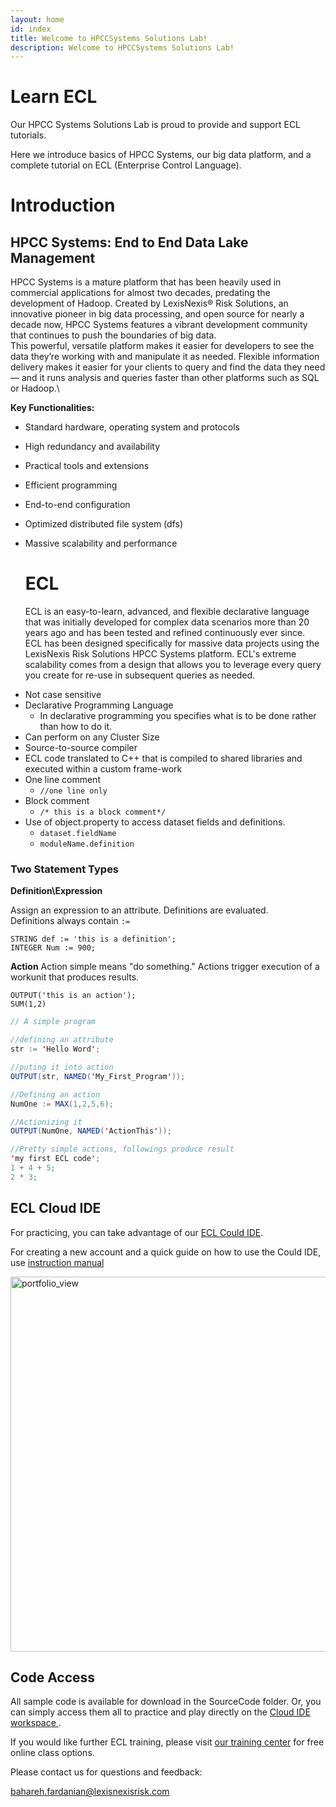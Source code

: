 ```yaml
---
layout: home
id: index
title: Welcome to HPCCSystems Solutions Lab!
description: Welcome to HPCCSystems Solutions Lab!
---
```


# Learn ECL

Our HPCC Systems Solutions Lab is proud to provide and support ECL tutorials.

Here we introduce basics of HPCC Systems, our big data platform, and a complete tutorial on ECL (Enterprise Control Language).

# Introduction

## HPCC Systems: End to End Data Lake Management

HPCC Systems is a mature platform that has been heavily used in commercial applications for almost two decades, predating the development of Hadoop. Created by LexisNexis® Risk Solutions, an innovative pioneer in big data processing, and open source for nearly a decade now, HPCC Systems features a vibrant development community that continues to push the boundaries of big data.\
This powerful, versatile platform makes it easier for developers to see the data they’re working with and manipulate it as needed. Flexible information delivery makes it easier for your clients to query and find the data they need — and it runs analysis and queries faster than other platforms such as SQL or Hadoop.\

**Key Functionalities:**

- Standard hardware, operating system and protocols
- High redundancy and availability
- Practical tools and extensions
- Efficient programming
- End-to-end configuration
- Optimized distributed file system (dfs)
- Massive scalability and performance

  # ECL

  ECL is an easy-to-learn, advanced, and flexible declarative language that was initially developed for complex data scenarios more than 20 years ago and has been tested and refined continuously ever since.\
  ECL has been designed specifically for massive data projects using the LexisNexis Risk Solutions HPCC Systems platform. ECL's extreme scalability comes from a design that allows you to leverage every query you create for re-use in subsequent queries as needed.

* Not case sensitive
* Declarative Programming Language
  - In declarative programming you specifies what is to be done rather than how to do it.
* Can perform on any Cluster Size
* Source-to-source compiler
* ECL code translated to C++ that is compiled to shared libraries and executed within a custom frame-work
* One line comment
  - `//one line only`
* Block comment
  - `/* this is a block comment*/`
* Use of object.property to access dataset fields and definitions.
  - `dataset.fieldName`
  - `moduleName.definition`

### Two Statement Types

**Definition\Expression**

Assign an expression to an attribute. Definitions are evaluated.\
Definitions always contain `:=`

`STRING def := 'this is a definition';`\
`INTEGER Num := 900;`

**Action**
Action simple means "do something." Actions trigger execution of a workunit that produces
results.

`OUTPUT('this is an action');`\
`SUM(1,2)`

```java
// A simple program

//defining an attribute
str := 'Hello Word';

//puting it into action
OUTPUT(str, NAMED('My_First_Program'));

//Defining an action
NumOne := MAX(1,2,5,6);

//Actionizing it
OUTPUT(NumOne, NAMED('ActionThis'));

//Pretty simple actions, followings produce result
'my first ECL code';
1 + 4 + 5;
2 * 3;

```

## ECL Cloud IDE

For practicing, you can take advantage of our [ECL Could IDE](https://ide.hpccsystems.com/auth/login).

For creating a new account and a quick guide on how to use the Could IDE, use
[instruction manual](/references/cloudide_setup.md)

<!-- ![ Cloud IDE screenshot](./Images/cloudIDE.jpg) -->
<img width="600" alt="portfolio_view" src="./hpcc/Images/cloudIDE.jpg">

## Code Access

All sample code is available for download in the SourceCode folder. Or, you can simply access them all to practice and play directly on the
[Cloud IDE workspace ](ttps://ide.hpccsystems.com/workspaces/share/291d17d9-e5cb-4fac-83c2-ac5997c28a31).

If you would like further ECL training, please visit
[our training center](https://hpccsystems.com/training) for free online class options.

Please contact us for questions and feedback:

bahareh.fardanian@lexisnexisrisk.com
